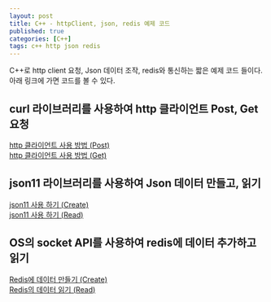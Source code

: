 ```yaml
---
layout: post
title: C++ - httpClient, json, redis 예제 코드
published: true
categories: [C++]
tags: c++ http json redis
---
```

C++로 http client 요청, Json 데이터 조작, redis와 통신하는 짧은 예제 코드 들이다.  
아래 링크에 가면 코드를 볼 수 있다.  

## curl 라이브러리를 사용하여 http 클라이언트 Post, Get 요청
[http 클라이언트 사용 방법 (Post)](https://qiita.com/ekzemplaro/items/97bc000576a6210a3068)  
[http 클라이언트 사용 방법 (Get)](https://qiita.com/ekzemplaro/items/e19daeef842b376a37ce)  
  
  
## json11 라이브러리를 사용하여 Json 데이터 만들고, 읽기
[json11 사용 하기 (Create)](https://qiita.com/ekzemplaro/items/2108876aa7ab411db315)  
[json11 사용 하기 (Read)](https://qiita.com/ekzemplaro/items/f50d22abda954a3d179a)  
  
    
## OS의 socket API를 사용하여 redis에 데이터 추가하고 읽기
[Redis에 데이터 만들기 (Create)](https://qiita.com/ekzemplaro/items/f761cdacf354440cd23e)  
[Redis의 데이터 읽기 (Read)](https://qiita.com/ekzemplaro/items/8e67c07839d077ef8889)  
  